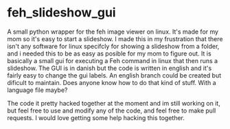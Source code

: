 # feh_slideshow_gui
A small python wrapper for the feh image viewer on linux. It's made for my mom so it's easy to start a slideshow.
I made this in my frustration that there isn't any software for linux specifcly for showing a slideshow from a folder, and i needed this to be as easy as posible for my mom to figure out. 
It is basically a small gui for executing a Feh command in linux that then runs a slideshow.
The GUI is in danish but the code is written in english and it's fairly easy to change the gui labels. An english branch could be created but dificult to maintain. Does anyone know how to do that kind of stuff. With a language file maybe? 

The code it pretty hacked together at the moment and im still working on it, but feel free to use and modify any of the code, and feel free to make pull requests. I would love getting some help hacking this together.
